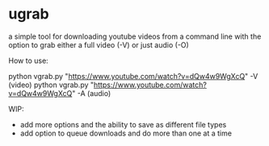 # ugrab

a simple tool for downloading youtube videos from a command line with the option to grab either a full video (-V) or just audio (-O)

How to use:

python vgrab.py "https://www.youtube.com/watch?v=dQw4w9WgXcQ" -V (video)
python vgrab.py "https://www.youtube.com/watch?v=dQw4w9WgXcQ" -A (audio)


WIP:

- add more options and the ability to save as different file types
- add option to queue downloads and do more than one at a time